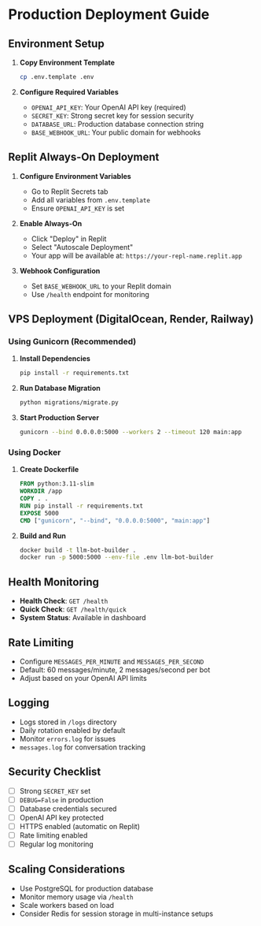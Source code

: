 # Production Deployment Guide

## Environment Setup

1. **Copy Environment Template**
   ```bash
   cp .env.template .env
   ```

2. **Configure Required Variables**
   - `OPENAI_API_KEY`: Your OpenAI API key (required)
   - `SECRET_KEY`: Strong secret key for session security
   - `DATABASE_URL`: Production database connection string
   - `BASE_WEBHOOK_URL`: Your public domain for webhooks

## Replit Always-On Deployment

1. **Configure Environment Variables**
   - Go to Replit Secrets tab
   - Add all variables from `.env.template`
   - Ensure `OPENAI_API_KEY` is set

2. **Enable Always-On**
   - Click "Deploy" in Replit
   - Select "Autoscale Deployment"
   - Your app will be available at: `https://your-repl-name.replit.app`

3. **Webhook Configuration**
   - Set `BASE_WEBHOOK_URL` to your Replit domain
   - Use `/health` endpoint for monitoring

## VPS Deployment (DigitalOcean, Render, Railway)

### Using Gunicorn (Recommended)

1. **Install Dependencies**
   ```bash
   pip install -r requirements.txt
   ```

2. **Run Database Migration**
   ```bash
   python migrations/migrate.py
   ```

3. **Start Production Server**
   ```bash
   gunicorn --bind 0.0.0.0:5000 --workers 2 --timeout 120 main:app
   ```

### Using Docker

1. **Create Dockerfile**
   ```dockerfile
   FROM python:3.11-slim
   WORKDIR /app
   COPY . .
   RUN pip install -r requirements.txt
   EXPOSE 5000
   CMD ["gunicorn", "--bind", "0.0.0.0:5000", "main:app"]
   ```

2. **Build and Run**
   ```bash
   docker build -t llm-bot-builder .
   docker run -p 5000:5000 --env-file .env llm-bot-builder
   ```

## Health Monitoring

- **Health Check**: `GET /health`
- **Quick Check**: `GET /health/quick`
- **System Status**: Available in dashboard

## Rate Limiting

- Configure `MESSAGES_PER_MINUTE` and `MESSAGES_PER_SECOND`
- Default: 60 messages/minute, 2 messages/second per bot
- Adjust based on your OpenAI API limits

## Logging

- Logs stored in `/logs` directory
- Daily rotation enabled by default
- Monitor `errors.log` for issues
- `messages.log` for conversation tracking

## Security Checklist

- [ ] Strong `SECRET_KEY` set
- [ ] `DEBUG=False` in production
- [ ] Database credentials secured
- [ ] OpenAI API key protected
- [ ] HTTPS enabled (automatic on Replit)
- [ ] Rate limiting enabled
- [ ] Regular log monitoring

## Scaling Considerations

- Use PostgreSQL for production database
- Monitor memory usage via `/health`
- Scale workers based on load
- Consider Redis for session storage in multi-instance setups